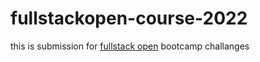 # fullstackopen-course-2022

this is submission for [fullstack open](https://fullstackopen.com/en) bootcamp challanges
